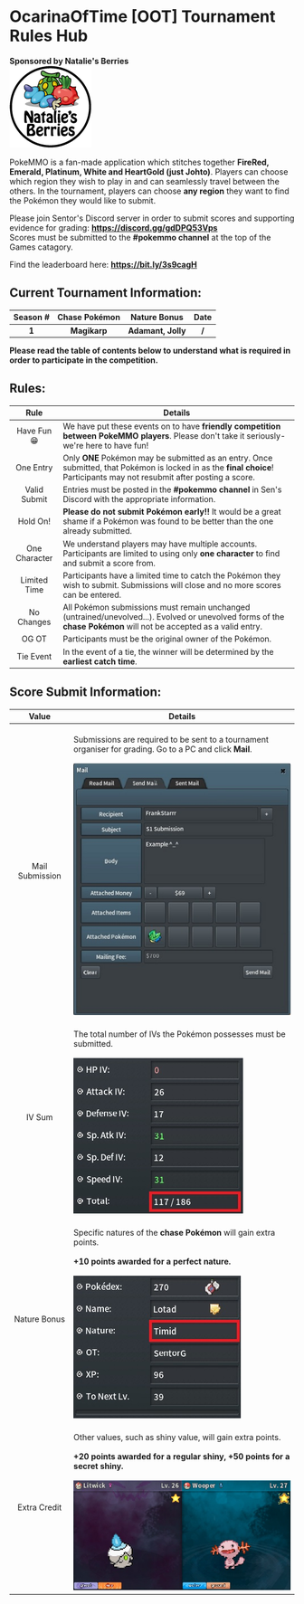 # OcarinaOfTime [OOT] Tournament Rules Hub

**Sponsored by Natalie's Berries** <br> ![image](https://github.com/SentorG/OOT-Tourney-Rules/blob/main/LogoHousedSmall.png)

PokeMMO is a fan-made application which stitches together **FireRed, Emerald, Platinum, White and HeartGold (just Johto)**. Players can choose which region they wish to play in and can seamlessly travel between the others. In the tournament, players can choose **any region** they want to find the Pokémon they would like to submit.

Please join Sentor's Discord server in order to submit scores and supporting evidence for grading: **https://discord.gg/gdDPQ53Vps**
<br> Scores must be submitted to the **#pokemmo channel** at the top of the Games catagory.

Find the leaderboard here: **https://bit.ly/3s9cagH**

## Current Tournament Information:
| **Season #** | **Chase Pokémon** | **Nature Bonus** | **Date** |
|:-:|:-:|:-:|:-:|
| **1** | **Magikarp** | **Adamant, Jolly** | **/** |

**Please read the table of contents below to understand what is required in order to participate in the competition.**
## Rules:
| **Rule** | **Details** |
|:-:|-|
| Have Fun 😁 | We have put these events on to have **friendly competition between PokeMMO players**. Please don't take it seriously- we're here to have fun! |
| One Entry | Only **ONE** Pokémon may be submitted as an entry. Once submitted, that Pokémon is locked in as the **final choice**! Participants may not resubmit after posting a score. |
| Valid Submit | Entries must be posted in the **#pokemmo channel** in Sen's Discord with the appropriate information. |
| Hold On! | **Please do not submit Pokémon early!!** It would be a great shame if a Pokémon was found to be better than the one already submitted. |
| One Character | We understand players may have multiple accounts. Participants are limited to using only **one character** to find and submit a score from. |
| Limited Time | Participants have a limited time to catch the Pokémon they wish to submit. Submissions will close and no more scores can be entered. |
| No Changes | All Pokémon submissions must remain unchanged (untrained/unevolved...). Evolved or unevolved forms of the **chase Pokémon** will not be accepted as a valid entry. |
| OG OT | Participants must be the original owner of the Pokémon. |
| Tie Event | In the event of a tie, the winner will be determined by the **earliest catch time**. |

## Score Submit Information:
| **Value** | **Details** |
|:-:|-|
| Mail Submission | <br> Submissions are required to be sent to a tournament organiser for grading. Go to a PC and click **Mail**. <br> <br> ![image](https://github.com/SentorG/OOT-Tourney-Rules/blob/main/Mail%20Submission.jpg) |
| IV Sum | <br> The total number of IVs the Pokémon possesses must be submitted. <br> <br> ![image](https://github.com/SentorG/OOT-Tourney-Rules/blob/main/IV%20Sum.jpg) |
| Nature Bonus | <br> Specific natures of the **chase Pokémon** will gain extra points. <br> <br> **+10 points awarded for a perfect nature.** <br> <br> ![image](https://github.com/SentorG/OOT-Tourney-Rules/blob/main/Nature%20%26%20OT.jpg)  |
| Extra Credit | <br> Other values, such as shiny value, will gain extra points. <br> <br> **+20 points awarded for a regular shiny, +50 points for a secret shiny.** <br> <br> ![image](https://github.com/SentorG/OOT-Tourney-Rules/blob/main/Extra%20Credit%20Shinies.jpg) |
